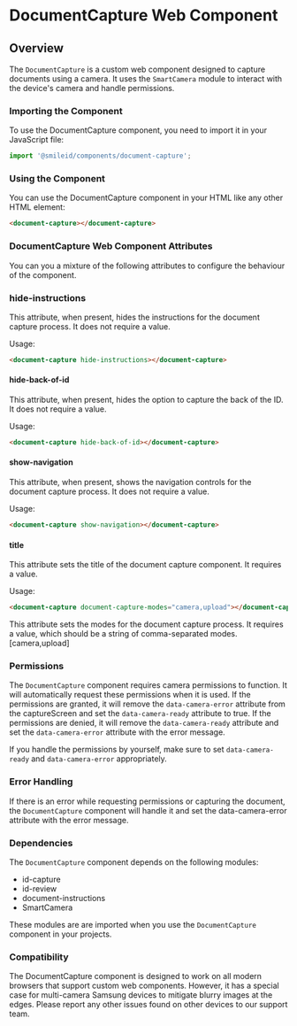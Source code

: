 # DocumentCapture Web Component

## Overview

The `DocumentCapture` is a custom web component designed to capture documents using a camera. It uses the `SmartCamera` module to interact with the device's camera and handle permissions.

### Importing the Component

To use the DocumentCapture component, you need to import it in your JavaScript file:

```js
import '@smileid/components/document-capture';
```

### Using the Component

You can use the DocumentCapture component in your HTML like any other HTML element:

```html
<document-capture></document-capture>
```

### DocumentCapture Web Component Attributes

You can you a mixture of the following attributes to configure the behaviour of the component.

### hide-instructions

This attribute, when present, hides the instructions for the document capture process. It does not require a value.

Usage:

```html
<document-capture hide-instructions></document-capture>
```

#### hide-back-of-id

This attribute, when present, hides the option to capture the back of the ID. It does not require a value.

Usage:

```html
<document-capture hide-back-of-id></document-capture>
```

#### show-navigation

This attribute, when present, shows the navigation controls for the document capture process. It does not require a value.

Usage:

```html
<document-capture show-navigation></document-capture>
```

#### title

This attribute sets the title of the document capture component. It requires a value.

Usage:

```html
<document-capture document-capture-modes="camera,upload"></document-capture>
```

This attribute sets the modes for the document capture process. It requires a value, which should be a string of comma-separated modes. [camera,upload]

### Permissions

The `DocumentCapture` component requires camera permissions to function. It will automatically request these permissions when it is used. If the permissions are granted, it will remove the `data-camera-error` attribute from the captureScreen and set the `data-camera-ready` attribute to true. If the permissions are denied, it will remove the `data-camera-ready` attribute and set the `data-camera-error` attribute with the error message.

If you handle the permissions by yourself, make sure to set `data-camera-ready` and `data-camera-error` appropriately.

### Error Handling

If there is an error while requesting permissions or capturing the document, the `DocumentCapture` component will handle it and set the data-camera-error attribute with the error message.

### Dependencies

The `DocumentCapture` component depends on the following modules:

* id-capture
* id-review
* document-instructions
* SmartCamera

These modules are are imported when you use the `DocumentCapture` component in your projects.

### Compatibility

The DocumentCapture component is designed to work on all modern browsers that support custom web components. However, it has a special case for multi-camera Samsung devices to mitigate blurry images at the edges. Please report any other issues found on other devices to our support team.
